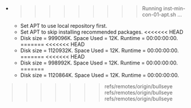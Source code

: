 * >>>>>>>>> Running inst-min-con-01-apt.sh ...
  * Set APT to use local repository first.
  * Set APT to skip installing recommended packages.
<<<<<<< HEAD
  * Disk size = 999096K. Space Used = 12K. Runtime = 00:00:00:00.
=======
<<<<<<< HEAD
  * Disk size = 1120932K. Space Used = 12K. Runtime = 00:00:00:00.
=======
<<<<<<< HEAD
  * Disk size = 998992K. Space Used = 12K. Runtime = 00:00:00:00.
=======
  * Disk size = 1120864K. Space Used = 12K. Runtime = 00:00:00:00.
>>>>>>> refs/remotes/origin/bullseye
>>>>>>> refs/remotes/origin/bullseye
>>>>>>> refs/remotes/origin/bullseye
